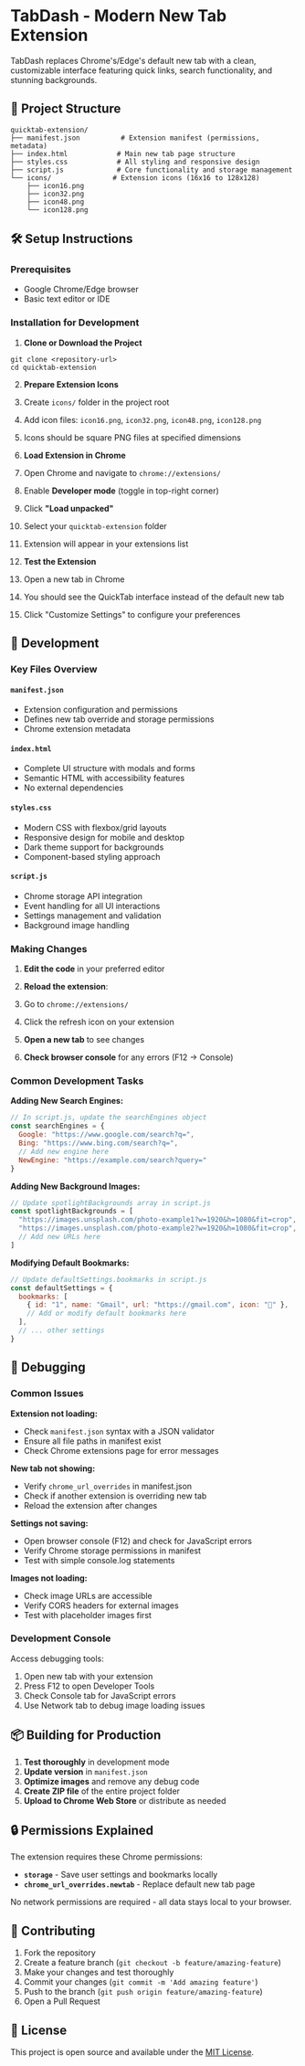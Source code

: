 
# TabDash - Modern New Tab Extension
TabDash replaces Chrome's/Edge's default new tab with a clean, customizable interface featuring quick links, search functionality, and stunning backgrounds.

## 📁 Project Structure

```plaintext
quicktab-extension/
├── manifest.json          # Extension manifest (permissions, metadata)
├── index.html            # Main new tab page structure
├── styles.css            # All styling and responsive design
├── script.js             # Core functionality and storage management
└── icons/               # Extension icons (16x16 to 128x128)
    ├── icon16.png
    ├── icon32.png
    ├── icon48.png
    └── icon128.png
```

## 🛠️ Setup Instructions

### Prerequisites

- Google Chrome/Edge browser
- Basic text editor or IDE


### Installation for Development

1. **Clone or Download the Project**

```shellscript
git clone <repository-url>
cd quicktab-extension
```


2. **Prepare Extension Icons**

1. Create `icons/` folder in the project root
2. Add icon files: `icon16.png`, `icon32.png`, `icon48.png`, `icon128.png`
3. Icons should be square PNG files at specified dimensions



3. **Load Extension in Chrome**

1. Open Chrome and navigate to `chrome://extensions/`
2. Enable **Developer mode** (toggle in top-right corner)
3. Click **"Load unpacked"**
4. Select your `quicktab-extension` folder
5. Extension will appear in your extensions list



4. **Test the Extension**

1. Open a new tab in Chrome
2. You should see the QuickTab interface instead of the default new tab
3. Click "Customize Settings" to configure your preferences





## 🔧 Development

### Key Files Overview

#### `manifest.json`

- Extension configuration and permissions
- Defines new tab override and storage permissions
- Chrome extension metadata


#### `index.html`

- Complete UI structure with modals and forms
- Semantic HTML with accessibility features
- No external dependencies


#### `styles.css`

- Modern CSS with flexbox/grid layouts
- Responsive design for mobile and desktop
- Dark theme support for backgrounds
- Component-based styling approach


#### `script.js`

- Chrome storage API integration
- Event handling for all UI interactions
- Settings management and validation
- Background image handling


### Making Changes

1. **Edit the code** in your preferred editor
2. **Reload the extension**:

1. Go to `chrome://extensions/`
2. Click the refresh icon on your extension



3. **Open a new tab** to see changes
4. **Check browser console** for any errors (F12 → Console)


### Common Development Tasks

**Adding New Search Engines:**

```javascript
// In script.js, update the searchEngines object
const searchEngines = {
  Google: "https://www.google.com/search?q=",
  Bing: "https://www.bing.com/search?q=",
  // Add new engine here
  NewEngine: "https://example.com/search?query="
}
```

**Adding New Background Images:**

```javascript
// Update spotlightBackgrounds array in script.js
const spotlightBackgrounds = [
  "https://images.unsplash.com/photo-example1?w=1920&h=1080&fit=crop",
  "https://images.unsplash.com/photo-example2?w=1920&h=1080&fit=crop",
  // Add new URLs here
]
```

**Modifying Default Bookmarks:**

```javascript
// Update defaultSettings.bookmarks in script.js
const defaultSettings = {
  bookmarks: [
    { id: "1", name: "Gmail", url: "https://gmail.com", icon: "📧" },
    // Add or modify default bookmarks here
  ],
  // ... other settings
}
```

## 🐛 Debugging

### Common Issues

**Extension not loading:**

- Check `manifest.json` syntax with a JSON validator
- Ensure all file paths in manifest exist
- Check Chrome extensions page for error messages


**New tab not showing:**

- Verify `chrome_url_overrides` in manifest.json
- Check if another extension is overriding new tab
- Reload the extension after changes


**Settings not saving:**

- Open browser console (F12) and check for JavaScript errors
- Verify Chrome storage permissions in manifest
- Test with simple console.log statements


**Images not loading:**

- Check image URLs are accessible
- Verify CORS headers for external images
- Test with placeholder images first


### Development Console

Access debugging tools:

1. Open new tab with your extension
2. Press F12 to open Developer Tools
3. Check Console tab for JavaScript errors
4. Use Network tab to debug image loading issues


## 📦 Building for Production

1. **Test thoroughly** in development mode
2. **Update version** in `manifest.json`
3. **Optimize images** and remove any debug code
4. **Create ZIP file** of the entire project folder
5. **Upload to Chrome Web Store** or distribute as needed


## 🔒 Permissions Explained

The extension requires these Chrome permissions:

- **`storage`** - Save user settings and bookmarks locally
- **`chrome_url_overrides.newtab`** - Replace default new tab page


No network permissions are required - all data stays local to your browser.

## 🤝 Contributing

1. Fork the repository
2. Create a feature branch (`git checkout -b feature/amazing-feature`)
3. Make your changes and test thoroughly
4. Commit your changes (`git commit -m 'Add amazing feature'`)
5. Push to the branch (`git push origin feature/amazing-feature`)
6. Open a Pull Request


## 📄 License

This project is open source and available under the [MIT License](LICENSE).
